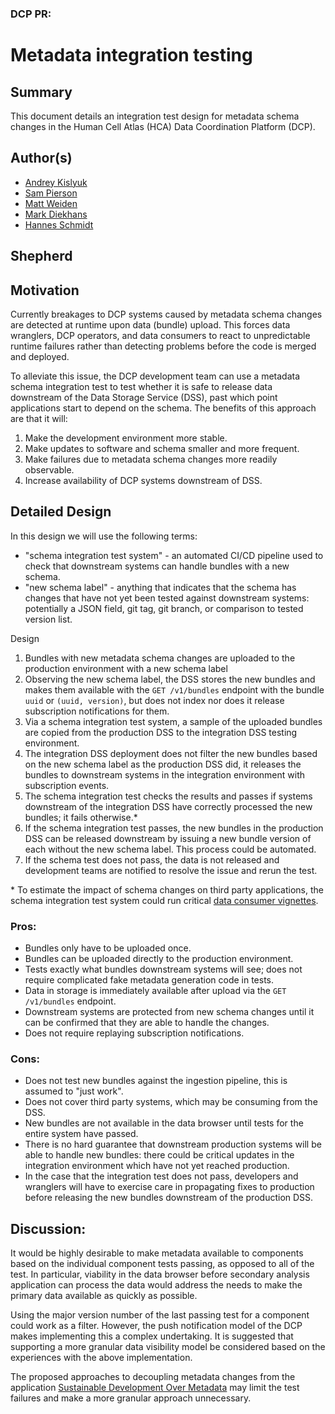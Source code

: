 ### DCP PR:

# Metadata integration testing

## Summary

This document details an integration test design for metadata schema changes in the Human Cell Atlas (HCA) Data Coordination Platform (DCP).

## Author(s)

* [Andrey Kislyuk](mailto:akislyuk@chanzuckerberg.com)
* [Sam Pierson](mailto:spierson@chanzuckerberg.com)
* [Matt Weiden](mailto:mweiden@chanzuckerberg.com)
* [Mark Diekhans](mailto:markd@ucsc.edu)
* [Hannes Schmidt](mailto:hannes@ucsc.edu)

## Shepherd

## Motivation

Currently breakages to DCP systems caused by metadata schema changes are detected at runtime upon data (bundle) upload. This forces data wranglers, DCP operators, and data consumers to react to unpredictable runtime failures rather than detecting problems before the code is merged and deployed.

To alleviate this issue, the DCP development team can use a metadata schema integration test to test whether it is safe to release data downstream of the Data Storage Service (DSS), past which point applications start to depend on the schema. The benefits of this approach are that it will:

1. Make the development environment more stable.
1. Make updates to software and schema smaller and more frequent.
1. Make failures due to metadata schema changes more readily observable.
1. Increase availability of DCP systems downstream of DSS.

## Detailed Design

In this design we will use the following terms:

 * "schema integration test system" - an automated CI/CD pipeline used to check that downstream systems can handle bundles with a new schema.
 * "new schema label" - anything that indicates that the schema has changes that have not yet been tested against downstream systems: potentially a JSON field, git tag, git branch, or comparison to tested version list.


Design

1. Bundles with new metadata schema changes are uploaded to the production environment with a new schema label
1. Observing the new schema label, the DSS stores the new bundles and makes them available with the `GET /v1/bundles` endpoint with the bundle `uuid` or `(uuid, version)`, but does not index nor does it release subscription notifications for them.
1. Via a schema integration test system, a sample of the uploaded bundles are copied from the production DSS to the integration DSS testing environment.
1. The integration DSS deployment does not filter the new bundles based on the new schema label as the production DSS did, it releases the bundles to downstream systems in the integration environment with subscription events.
1. The schema integration test checks the results and passes if systems downstream of the integration DSS have correctly processed the new bundles; it fails otherwise.*
1. If the schema integration test passes, the new bundles in the production DSS can be released downstream by issuing a new bundle version of each without the new schema label. This process could be automated.
1. If the schema test does not pass, the data is not released and development teams are notified to resolve the issue and rerun the test.

\* To estimate the impact of schema changes on third party applications, the schema integration test system could run critical [data consumer vignettes](https://github.com/HumanCellAtlas/data-consumer-vignettes).

### Pros:

* Bundles only have to be uploaded once.
* Bundles can be uploaded directly to the production environment.
* Tests exactly what bundles downstream systems will see; does not require complicated fake metadata generation code in tests.
* Data in storage is immediately available after upload via the `GET /v1/bundles` endpoint.
* Downstream systems are protected from new schema changes until it can be confirmed that they are able to handle the changes.
* Does not require replaying subscription notifications.

### Cons:

* Does not test new bundles against the ingestion pipeline, this is assumed to "just work".
* Does not cover third party systems, which may be consuming from the DSS.
* New bundles are not available in the data browser until tests for the entire system have passed.
* There is no hard guarantee that downstream production systems will be able to handle new bundles: there could be critical updates in the integration environment which have not yet reached production.
* In the case that the integration test does not pass, developers and wranglers will have to exercise care in propagating fixes to production before releasing the new bundles downstream of the production DSS.

## Discussion:

It would be highly desirable to make metadata available to components based on the individual component tests passing, as opposed to all of the test.  In particular, viability in the data browser before secondary analysis application can process the data would address the needs to make the primary data available as quickly as possible.

Using the major version number of the last passing test for a component could work as a filter.  However, the push notification model of the DCP makes implementing this a complex undertaking.  It is suggested that supporting a more granular data visibility model be considered based on the experiences with the above implementation.

The proposed approaches to decoupling metadata changes from the application
[Sustainable Development Over Metadata](https://docs.google.com/document/d/1KpgPXqqnWCDqXDHMr1whmmCaT8XC2F7ddrDc0RPnyt4/edit?ts=5b9ac30c#heading=h.irkib9r22q8v) may limit the test failures and make a more granular approach unnecessary.




